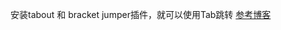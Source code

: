 安装tabout 和 bracket jumper插件，就可以使用Tab跳转
[参考博客](https://blog.csdn.net/prufeng/article/details/82592120)